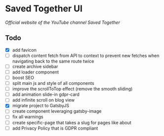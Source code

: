 # Saved Together UI

_Official website of the YouTube channel Saved Together_

## Todo

- [x] add favicon
- [ ] dispatch content fetch from API to context to prevent new fetches when navigating back to the same route twice
- [ ] create archive sidebar
- [ ] add loader component
- [ ] boost SEO
- [ ] split main js and style of all components
- [ ] improve the scrollToTop effect (remove the smooth sliding)
- [ ] add animation slide-in gdpr-card
- [ ] add infinite scroll on blog view
- [x] migrate project to GatsbyJS
- [ ] create component leveraging gatsby-image
- [ ] fix all warnings
- [ ] create specific-page that takes a slug for pages like about
- [ ] add Privacy Policy that is GDPR compliant
